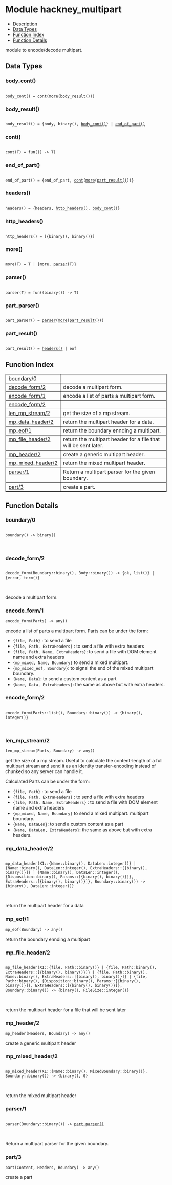 

# Module hackney_multipart #
* [Description](#description)
* [Data Types](#types)
* [Function Index](#index)
* [Function Details](#functions)

module to encode/decode multipart.

<a name="types"></a>

## Data Types ##




### <a name="type-body_cont">body_cont()</a> ###


<pre><code>
body_cont() = <a href="#type-cont">cont</a>(<a href="#type-more">more</a>(<a href="#type-body_result">body_result()</a>))
</code></pre>




### <a name="type-body_result">body_result()</a> ###


<pre><code>
body_result() = {body, binary(), <a href="#type-body_cont">body_cont()</a>} | <a href="#type-end_of_part">end_of_part()</a>
</code></pre>




### <a name="type-cont">cont()</a> ###


<pre><code>
cont(T) = fun(() -&gt; T)
</code></pre>




### <a name="type-end_of_part">end_of_part()</a> ###


<pre><code>
end_of_part() = {end_of_part, <a href="#type-cont">cont</a>(<a href="#type-more">more</a>(<a href="#type-part_result">part_result()</a>))}
</code></pre>




### <a name="type-headers">headers()</a> ###


<pre><code>
headers() = {headers, <a href="#type-http_headers">http_headers()</a>, <a href="#type-body_cont">body_cont()</a>}
</code></pre>




### <a name="type-http_headers">http_headers()</a> ###


<pre><code>
http_headers() = [{binary(), binary()}]
</code></pre>




### <a name="type-more">more()</a> ###


<pre><code>
more(T) = T | {more, <a href="#type-parser">parser</a>(T)}
</code></pre>




### <a name="type-parser">parser()</a> ###


<pre><code>
parser(T) = fun((binary()) -&gt; T)
</code></pre>




### <a name="type-part_parser">part_parser()</a> ###


<pre><code>
part_parser() = <a href="#type-parser">parser</a>(<a href="#type-more">more</a>(<a href="#type-part_result">part_result()</a>))
</code></pre>




### <a name="type-part_result">part_result()</a> ###


<pre><code>
part_result() = <a href="#type-headers">headers()</a> | eof
</code></pre>

<a name="index"></a>

## Function Index ##


<table width="100%" border="1" cellspacing="0" cellpadding="2" summary="function index"><tr><td valign="top"><a href="#boundary-0">boundary/0</a></td><td></td></tr><tr><td valign="top"><a href="#decode_form-2">decode_form/2</a></td><td>decode a multipart form.</td></tr><tr><td valign="top"><a href="#encode_form-1">encode_form/1</a></td><td>encode a list of parts a multipart form.</td></tr><tr><td valign="top"><a href="#encode_form-2">encode_form/2</a></td><td></td></tr><tr><td valign="top"><a href="#len_mp_stream-2">len_mp_stream/2</a></td><td>get the size of a mp stream.</td></tr><tr><td valign="top"><a href="#mp_data_header-2">mp_data_header/2</a></td><td>return the multipart header for a data.</td></tr><tr><td valign="top"><a href="#mp_eof-1">mp_eof/1</a></td><td>return the boundary ennding a multipart.</td></tr><tr><td valign="top"><a href="#mp_file_header-2">mp_file_header/2</a></td><td>return the multipart header for a file that will be sent later.</td></tr><tr><td valign="top"><a href="#mp_header-2">mp_header/2</a></td><td>create a generic multipart header.</td></tr><tr><td valign="top"><a href="#mp_mixed_header-2">mp_mixed_header/2</a></td><td>return the mixed multipart header.</td></tr><tr><td valign="top"><a href="#parser-1">parser/1</a></td><td>Return a multipart parser for the given boundary.</td></tr><tr><td valign="top"><a href="#part-3">part/3</a></td><td>create a part.</td></tr></table>


<a name="functions"></a>

## Function Details ##

<a name="boundary-0"></a>

### boundary/0 ###

<pre><code>
boundary() -&gt; binary()
</code></pre>
<br />

<a name="decode_form-2"></a>

### decode_form/2 ###

<pre><code>
decode_form(Boundary::binary(), Body::binary()) -&gt; {ok, list()} | {error, term()}
</code></pre>
<br />

decode a multipart form.

<a name="encode_form-1"></a>

### encode_form/1 ###

`encode_form(Parts) -> any()`

encode a list of parts a multipart form.
Parts can be under the form:
- `{file, Path}` : to send a file
- `{file, Path, ExtraHeaders}` : to send a file with extra headers
- `{file, Path, Name, ExtraHeaders}`: to send a file with DOM element name and extra headers
- `{mp_mixed, Name, Boundary}` to send a mixed multipart.
- `{mp_mixed_eof, Boundary}`: to signal the end of the mixed
multipart boundary.
- `{Name, Data}`: to send a custom content as a part
- `{Name, Data, ExtraHeaders}`: the same as above but with extra
headers.

<a name="encode_form-2"></a>

### encode_form/2 ###

<pre><code>
encode_form(Parts::list(), Boundary::binary()) -&gt; {binary(), integer()}
</code></pre>
<br />

<a name="len_mp_stream-2"></a>

### len_mp_stream/2 ###

`len_mp_stream(Parts, Boundary) -> any()`

get the size of a mp stream. Useful to calculate the
content-length of a full multipart stream and send it as an identity
transfer-encoding instead of chunked so any server can handle it.

Calculated Parts can be under the form:
- `{file, Path}` : to send a file
- `{file, Path, ExtraHeaders}` : to send a file with extra headers
- `{file, Path, Name, ExtraHeaders}` : to send a file with DOM element name and extra headers
- `{mp_mixed, Name, Boundary}` to send a mixed multipart.
multipart boundary.
- `{Name, DataLen}`: to send a custom content as a part
- `{Name, DataLen, ExtraHeaders}`: the same as above but with extra
headers.

<a name="mp_data_header-2"></a>

### mp_data_header/2 ###

<pre><code>
mp_data_header(X1::{Name::binary(), DataLen::integer()} | {Name::binary(), DataLen::integer(), ExtraHeaders::[{binary(), binary()}]} | {Name::binary(), DataLen::integer(), {Disposition::binary(), Params::[{binary(), binary()}]}, ExtraHeaders::[{binary(), binary()}]}, Boundary::binary()) -&gt; {binary(), DataLen::integer()}
</code></pre>
<br />

return the multipart header for a data

<a name="mp_eof-1"></a>

### mp_eof/1 ###

`mp_eof(Boundary) -> any()`

return the boundary ennding a multipart

<a name="mp_file_header-2"></a>

### mp_file_header/2 ###

<pre><code>
mp_file_header(X1::{file, Path::binary()} | {file, Path::binary(), ExtraHeaders::[{binary(), binary()}]} | {file, Path::binary(), Name::binary(), ExtraHeaders::[{binary(), binary()}]} | {file, Path::binary(), {Disposition::binary(), Params::[{binary(), binary()}]}, ExtraHeaders::[{binary(), binary()}]}, Boundary::binary()) -&gt; {binary(), FileSize::integer()}
</code></pre>
<br />

return the multipart header for a file that will be sent later

<a name="mp_header-2"></a>

### mp_header/2 ###

`mp_header(Headers, Boundary) -> any()`

create a generic multipart header

<a name="mp_mixed_header-2"></a>

### mp_mixed_header/2 ###

<pre><code>
mp_mixed_header(X1::{Name::binary(), MixedBoundary::binary()}, Boundary::binary()) -&gt; {binary(), 0}
</code></pre>
<br />

return the mixed multipart header

<a name="parser-1"></a>

### parser/1 ###

<pre><code>
parser(Boundary::binary()) -&gt; <a href="#type-part_parser">part_parser()</a>
</code></pre>
<br />

Return a multipart parser for the given boundary.

<a name="part-3"></a>

### part/3 ###

`part(Content, Headers, Boundary) -> any()`

create a part

